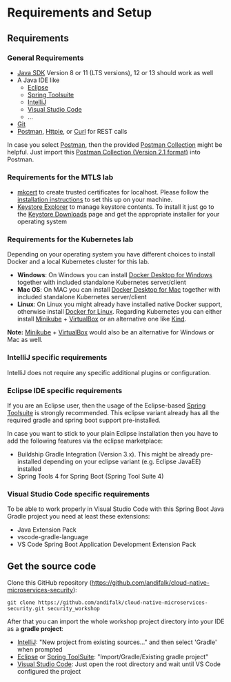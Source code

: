 # Requirements and Setup

## Requirements

### General Requirements

* [Java SDK](https://adoptopenjdk.net) Version 8 or 11 (LTS versions), 12 or 13 should work as well
* A Java IDE like
  * [Eclipse](https://www.eclipse.org/downloads)
  * [Spring Toolsuite](https://spring.io/tools)
  * [IntelliJ](https://www.jetbrains.com/idea/download)
  * [Visual Studio Code](https://code.visualstudio.com)
  * ...
* [Git](https://git-scm.com)
* [Postman](https://www.getpostman.com/downloads), [Httpie](https://httpie.org/#installation), or [Curl](https://curl.haxx.se/download.html) for REST calls

In case you select [Postman](https://www.getpostman.com/downloads), then the provided [Postman Collection](../postman/library-server/Library-Server.postman_collection.json) might be helpful.
Just import this [Postman Collection (Version 2.1 format)](../postman/library-server/Library-Server.postman_collection.json) into Postman.

### Requirements for the MTLS lab

* [mkcert](https://mkcert.dev/) to create trusted certificates for localhost. Please follow 
  the [installation instructions](https://github.com/FiloSottile/mkcert#installation) to set this up
  on your machine.
* [Keystore Explorer](https://keystore-explorer.org/) to manage keystore contents. To install it just go to the [Keystore Downloads](https://keystore-explorer.org/downloads.html) page and get the appropriate
  installer for your operating system
  
### Requirements for the Kubernetes lab  

Depending on your operating system you have different choices to install Docker and a local Kubernetes cluster for this lab.

* __Windows__: On Windows you can install [Docker Desktop for Windows](https://docs.docker.com/docker-for-windows/install) together with included standalone Kubernetes server/client
* __Mac OS__: On MAC you can install [Docker Desktop for Mac](https://docs.docker.com/docker-for-mac/install) together with included standalone Kubernetes server/client
* __Linux__: On Linux you might already have installed native Docker support, otherwise install [Docker for Linux](https://hub.docker.com/search?q=&type=edition&offering=community&operating_system=linux).
  Regarding Kubernetes you can either install [Minikube](https://minikube.sigs.k8s.io/docs/start) + [VirtualBox](https://www.virtualbox.org/) or an alternative one like [Kind](https://kind.sigs.k8s.io/docs/user/quick-start).

__Note:__ [Minikube](https://minikube.sigs.k8s.io/docs/start) + [VirtualBox](https://www.virtualbox.org/) would also be an alternative for Windows or Mac as well.

### IntelliJ specific requirements

IntelliJ does not require any specific additional plugins or configuration.

### Eclipse IDE specific requirements

If you are an Eclipse user, then the usage of the Eclipse-based [Spring Toolsuite](https://spring.io/tools) is strongly recommended.
This eclipse variant already has all the required gradle and spring boot support pre-installed.

In case you want to stick to your plain Eclipse installation then you have to add the following features via the
eclipse marketplace: 

* Buildship Gradle Integration (Version 3.x). This might be already pre-installed depending 
on your eclipse variant (e.g. Eclipse JavaEE) installed
* Spring Tools 4 for Spring Boot (Spring Tool Suite 4)

### Visual Studio Code specific requirements

To be able to work properly in Visual Studio Code with this Spring Boot Java Gradle project you need at least these extensions:

* Java Extension Pack
* vscode-gradle-language
* VS Code Spring Boot Application Development Extension Pack

## Get the source code
                       
Clone this GitHub repository (https://github.com/andifalk/cloud-native-microservices-security):

```
git clone https://github.com/andifalk/cloud-native-microservices-security.git security_workshop
```

After that you can import the whole workshop project directory into your IDE as a __gradle project__:

* [IntelliJ](https://www.jetbrains.com/idea): "New project from existing sources..." and then select 'Gradle' when prompted
* [Eclipse](https://www.eclipse.org/) or [Spring ToolSuite](https://spring.io/tools): "Import/Gradle/Existing gradle project"
* [Visual Studio Code](https://code.visualstudio.com/): Just open the root directory and wait until VS Code configured the project


